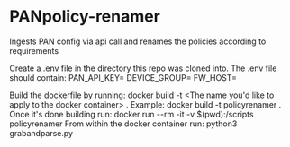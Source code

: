 # PANpolicy-renamer
Ingests PAN config via api call and renames the policies according to requirements

Create a .env file in the directory this repo was cloned into.
The .env file should contain:
	PAN_API_KEY=<YOUR PAN API KEY>
	DEVICE_GROUP=<THE DG THAT THE POLCIES NEED TO BE RANAMED ON>
	FW_HOST=<HOSTNAME OR IP ADDRESS OF PANORAMA>

Build the dockerfile by running: 
docker build -t <The name you'd like to apply to the docker container> .
	Example:
	docker build -t policyrenamer .
Once it's done building run:
	docker run --rm -it -v $(pwd):/scripts policyrenamer
From within the docker container run:
	python3 grabandparse.py
